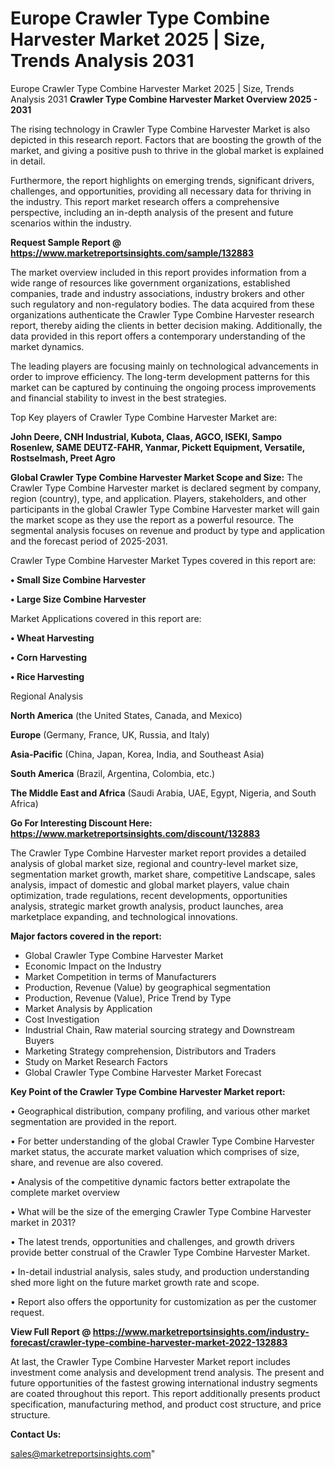 # Europe Crawler Type Combine Harvester Market 2025 | Size, Trends Analysis 2031
Europe Crawler Type Combine Harvester Market 2025 | Size, Trends Analysis 2031
<Strong> Crawler Type Combine Harvester Market Overview 2025 - 2031</strong>

The rising technology in Crawler Type Combine Harvester Market is also depicted in this research report. Factors that are boosting the growth of the market, and giving a positive push to thrive in the global market is explained in detail.

Furthermore, the report highlights on emerging trends, significant drivers, challenges, and opportunities, providing all necessary data for thriving in the industry. This report market research offers a comprehensive perspective, including an in-depth analysis of the present and future scenarios within the industry.

<strong>Request Sample Report @ <a href=https://www.marketreportsinsights.com/sample/132883>https://www.marketreportsinsights.com/sample/132883</a></strong>

The market overview included in this report provides information from a wide range of resources like government organizations, established companies, trade and industry associations, industry brokers and other such regulatory and non-regulatory bodies. The data acquired from these organizations authenticate the Crawler Type Combine Harvester research report, thereby aiding the clients in better decision making. Additionally, the data provided in this report offers a contemporary understanding of the market dynamics.

The leading players are focusing mainly on technological advancements in order to improve efficiency. The long-term development patterns for this market can be captured by continuing the ongoing process improvements and financial stability to invest in the best strategies.

Top Key players of Crawler Type Combine Harvester Market are:

<strong>John Deere, CNH Industrial, Kubota, Claas, AGCO, ISEKI, Sampo Rosenlew, SAME DEUTZ-FAHR, Yanmar, Pickett Equipment, Versatile, Rostselmash, Preet Agro</strong>

<strong><b>Global Crawler Type Combine Harvester Market Scope and Size:</b></strong>
The Crawler Type Combine Harvester market is declared segment by company, region (country), type, and application. Players, stakeholders, and other participants in the global Crawler Type Combine Harvester market will gain the market scope as they use the report as a powerful resource. The segmental analysis focuses on revenue and product by type and application and the forecast period of 2025-2031.

Crawler Type Combine Harvester Market Types covered in this report are:

<strong>• Small Size Combine Harvester

• Large Size Combine Harvester</strong>

Market Applications covered in this report are:

<strong>• Wheat Harvesting

• Corn Harvesting

• Rice Harvesting</strong> 

Regional Analysis

<strong>North America</strong> (the United States, Canada, and Mexico)

<strong>Europe</strong> (Germany, France, UK, Russia, and Italy)

<strong>Asia-Pacific</strong> (China, Japan, Korea, India, and Southeast Asia)

<strong>South America</strong> (Brazil, Argentina, Colombia, etc.)

<strong>The Middle East and Africa</strong> (Saudi Arabia, UAE, Egypt, Nigeria, and South Africa)

<strong>Go For Interesting Discount Here: <a href=https://www.marketreportsinsights.com/discount/132883>https://www.marketreportsinsights.com/discount/132883</a></strong>

The Crawler Type Combine Harvester market report provides a detailed analysis of global market size, regional and country-level market size, segmentation market growth, market share, competitive Landscape, sales analysis, impact of domestic and global market players, value chain optimization, trade regulations, recent developments, opportunities analysis, strategic market growth analysis, product launches, area marketplace expanding, and technological innovations.

<strong><b>Major factors covered in the report:</b></strong>
<ul>
  <li>Global Crawler Type Combine Harvester Market </li>
  <li>Economic Impact on the Industry</li>
  <li>Market Competition in terms of Manufacturers</li>
  <li>Production, Revenue (Value) by geographical segmentation</li>
  <li>Production, Revenue (Value), Price Trend by Type</li>
  <li>Market Analysis by Application</li>
  <li>Cost Investigation</li>
  <li>Industrial Chain, Raw material sourcing strategy and Downstream Buyers</li>
  <li>Marketing Strategy comprehension, Distributors and Traders</li>
  <li>Study on Market Research Factors</li>
  <li>Global Crawler Type Combine Harvester Market Forecast</li>
</ul>

<strong><b>Key Point of the Crawler Type Combine Harvester Market report:</b></strong>

• Geographical distribution, company profiling, and various other market segmentation are provided in the report.

• For better understanding of the global Crawler Type Combine Harvester market status, the accurate market valuation which comprises of size, share, and revenue are also covered.

• Analysis of the competitive dynamic factors better extrapolate the complete market overview

• What will be the size of the emerging Crawler Type Combine Harvester market in 2031?

• The latest trends, opportunities and challenges, and growth drivers provide better construal of the Crawler Type Combine Harvester Market.

• In-detail industrial analysis, sales study, and production understanding shed more light on the future market growth rate and scope.

• Report also offers the opportunity for customization as per the customer request.

<strong><b>View Full Report @ <a href=https://www.marketreportsinsights.com/industry-forecast/crawler-type-combine-harvester-market-2022-132883>https://www.marketreportsinsights.com/industry-forecast/crawler-type-combine-harvester-market-2022-132883</a></b></strong>


At last, the Crawler Type Combine Harvester Market report includes investment come analysis and development trend analysis. The present and future opportunities of the fastest growing international industry segments are coated throughout this report. This report additionally presents product specification, manufacturing method, and product cost structure, and price structure.

<strong>Contact Us:</strong>

sales@marketreportsinsights.com"
